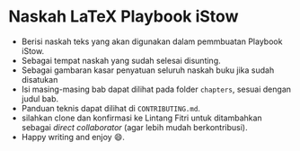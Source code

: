 # Naskah LaTeX Playbook iStow

- Berisi naskah teks yang akan digunakan dalam pemmbuatan Playbook iStow.
- Sebagai tempat naskah yang sudah selesai disunting.
- Sebagai gambaran kasar penyatuan seluruh naskah buku jika sudah disatukan
- Isi masing-masing bab dapat dilihat pada folder `chapters`, sesuai dengan judul bab.
- Panduan teknis dapat dilihat di `CONTRIBUTING.md`.
- silahkan clone dan konfirmasi ke Lintang Fitri untuk ditambahkan sebagai _direct collaborator_ (agar lebih mudah berkontribusi).
- Happy writing and enjoy 😄.
